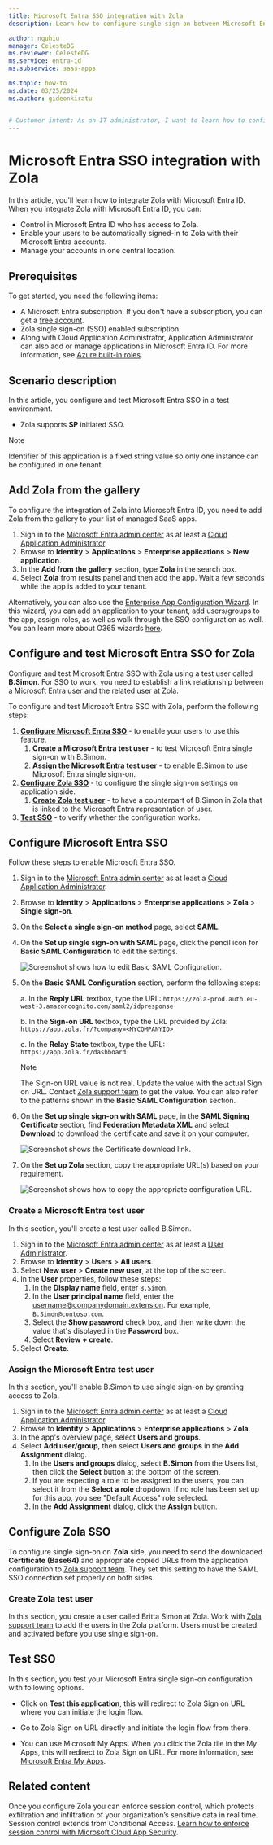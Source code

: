 ```yaml
---
title: Microsoft Entra SSO integration with Zola
description: Learn how to configure single sign-on between Microsoft Entra ID and Zola.

author: nguhiu
manager: CelesteDG
ms.reviewer: CelesteDG
ms.service: entra-id
ms.subservice: saas-apps

ms.topic: how-to
ms.date: 03/25/2024
ms.author: gideonkiratu


# Customer intent: As an IT administrator, I want to learn how to configure single sign-on between Microsoft Entra ID and Zola so that I can control who has access to Zola, enable automatic sign-in with Microsoft Entra accounts, and manage my accounts in one central location.
---
```


# Microsoft Entra SSO integration with Zola

In this article,  you'll learn how to integrate Zola with Microsoft Entra ID. When you integrate Zola with Microsoft Entra ID, you can:

* Control in Microsoft Entra ID who has access to Zola.
* Enable your users to be automatically signed-in to Zola with their Microsoft Entra accounts.
* Manage your accounts in one central location.

## Prerequisites

To get started, you need the following items:

* A Microsoft Entra subscription. If you don't have a subscription, you can get a [free account](https://azure.microsoft.com/free/).
* Zola single sign-on (SSO) enabled subscription.
* Along with Cloud Application Administrator, Application Administrator can also add or manage applications in Microsoft Entra ID.
For more information, see [Azure built-in roles](~/identity/role-based-access-control/permissions-reference.md).

## Scenario description

In this article,  you configure and test Microsoft Entra SSO in a test environment.

* Zola supports **SP** initiated SSO.

> [!NOTE]
> Identifier of this application is a fixed string value so only one instance can be configured in one tenant.

## Add Zola from the gallery

To configure the integration of Zola into Microsoft Entra ID, you need to add Zola from the gallery to your list of managed SaaS apps.

1. Sign in to the [Microsoft Entra admin center](https://entra.microsoft.com) as at least a [Cloud Application Administrator](~/identity/role-based-access-control/permissions-reference.md#cloud-application-administrator).
1. Browse to **Identity** > **Applications** > **Enterprise applications** > **New application**.
1. In the **Add from the gallery** section, type **Zola** in the search box.
1. Select **Zola** from results panel and then add the app. Wait a few seconds while the app is added to your tenant.

Alternatively, you can also use the [Enterprise App Configuration Wizard](https://portal.office.com/AdminPortal/home?Q=Docs#/azureadappintegration). In this wizard, you can add an application to your tenant, add users/groups to the app, assign roles, as well as walk through the SSO configuration as well. You can learn more about O365 wizards [here](/microsoft-365/admin/misc/azure-ad-setup-guides?view=o365-worldwide&preserve-view=true).

<a name='configure-and-test-azure-ad-sso-for-zola'></a>

## Configure and test Microsoft Entra SSO for Zola

Configure and test Microsoft Entra SSO with Zola using a test user called **B.Simon**. For SSO to work, you need to establish a link relationship between a Microsoft Entra user and the related user at Zola.

To configure and test Microsoft Entra SSO with Zola, perform the following steps:

1. **[Configure Microsoft Entra SSO](#configure-azure-ad-sso)** - to enable your users to use this feature.
    1. **Create a Microsoft Entra test user** - to test Microsoft Entra single sign-on with B.Simon.
    1. **Assign the Microsoft Entra test user** - to enable B.Simon to use Microsoft Entra single sign-on.
1. **[Configure Zola SSO](#configure-zola-sso)** - to configure the single sign-on settings on application side.
    1. **[Create Zola test user](#create-zola-test-user)** - to have a counterpart of B.Simon in Zola that is linked to the Microsoft Entra representation of user.
1. **[Test SSO](#test-sso)** - to verify whether the configuration works.

<a name='configure-azure-ad-sso'></a>

## Configure Microsoft Entra SSO

Follow these steps to enable Microsoft Entra SSO.

1. Sign in to the [Microsoft Entra admin center](https://entra.microsoft.com) as at least a [Cloud Application Administrator](~/identity/role-based-access-control/permissions-reference.md#cloud-application-administrator).
1. Browse to **Identity** > **Applications** > **Enterprise applications** > **Zola** > **Single sign-on**.
1. On the **Select a single sign-on method** page, select **SAML**.
1. On the **Set up single sign-on with SAML** page, click the pencil icon for **Basic SAML Configuration** to edit the settings.

    ![Screenshot shows how to edit Basic SAML Configuration.](common/edit-urls.png "Basic Configuration")

1. On the **Basic SAML Configuration** section, perform the following steps:

    a. In the **Reply URL** textbox, type the URL: 
    `https://zola-prod.auth.eu-west-3.amazoncognito.com/saml2/idpresponse`

    b. In the **Sign-on URL** textbox, type the URL provided by Zola:
    `https://app.zola.fr/?company=<MYCOMPANYID>`

    c. In the **Relay State** textbox, type the URL:
    `https://app.zola.fr/dashboard`

    > [!NOTE]
	> The Sign-on URL value is not real. Update the value with the actual Sign on URL. Contact [Zola support team](mailto:tech@zola.fr) to get the value. You can also refer to the patterns shown in the **Basic SAML Configuration** section.

1. On the **Set up single sign-on with SAML** page, in the **SAML Signing Certificate** section,  find **Federation Metadata XML** and select **Download** to download the certificate and save it on your computer.

    ![Screenshot shows the Certificate download link.](common/metadataxml.png "Certificate")

1. On the **Set up Zola** section, copy the appropriate URL(s) based on your requirement.

	![Screenshot shows how to copy the appropriate configuration URL.](common/copy-configuration-urls.png "Metadata")  

<a name='create-an-azure-ad-test-user'></a>

### Create a Microsoft Entra test user

In this section, you'll create a test user called B.Simon.

1. Sign in to the [Microsoft Entra admin center](https://entra.microsoft.com) as at least a [User Administrator](~/identity/role-based-access-control/permissions-reference.md#user-administrator).
1. Browse to **Identity** > **Users** > **All users**.
1. Select **New user** > **Create new user**, at the top of the screen.
1. In the **User** properties, follow these steps:
   1. In the **Display name** field, enter `B.Simon`.  
   1. In the **User principal name** field, enter the username@companydomain.extension. For example, `B.Simon@contoso.com`.
   1. Select the **Show password** check box, and then write down the value that's displayed in the **Password** box.
   1. Select **Review + create**.
1. Select **Create**.

<a name='assign-the-azure-ad-test-user'></a>

### Assign the Microsoft Entra test user

In this section, you'll enable B.Simon to use single sign-on by granting access to Zola.

1. Sign in to the [Microsoft Entra admin center](https://entra.microsoft.com) as at least a [Cloud Application Administrator](~/identity/role-based-access-control/permissions-reference.md#cloud-application-administrator).
1. Browse to **Identity** > **Applications** > **Enterprise applications** > **Zola**.
1. In the app's overview page, select **Users and groups**.
1. Select **Add user/group**, then select **Users and groups** in the **Add Assignment** dialog.
   1. In the **Users and groups** dialog, select **B.Simon** from the Users list, then click the **Select** button at the bottom of the screen.
   1. If you are expecting a role to be assigned to the users, you can select it from the **Select a role** dropdown. If no role has been set up for this app, you see "Default Access" role selected.
   1. In the **Add Assignment** dialog, click the **Assign** button.

## Configure Zola SSO

To configure single sign-on on **Zola** side, you need to send the downloaded **Certificate (Base64)** and appropriate copied URLs from the application configuration to [Zola support team](mailto:tech@zola.fr). They set this setting to have the SAML SSO connection set properly on both sides.

### Create Zola test user

In this section, you create a user called Britta Simon at Zola. Work with [Zola support team](mailto:tech@zola.fr) to add the users in the Zola platform. Users must be created and activated before you use single sign-on.

## Test SSO 

In this section, you test your Microsoft Entra single sign-on configuration with following options. 

* Click on **Test this application**, this will redirect to Zola Sign on URL where you can initiate the login flow. 

* Go to Zola Sign on URL directly and initiate the login flow from there.

* You can use Microsoft My Apps. When you click the Zola tile in the My Apps, this will redirect to Zola Sign on URL. For more information, see [Microsoft Entra My Apps](/azure/active-directory/manage-apps/end-user-experiences#azure-ad-my-apps).

## Related content

Once you configure Zola you can enforce session control, which protects exfiltration and infiltration of your organization’s sensitive data in real time. Session control extends from Conditional Access. [Learn how to enforce session control with Microsoft Cloud App Security](/cloud-app-security/proxy-deployment-aad).

